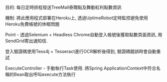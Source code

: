 目的: 每日定時排程發送TreeMall泰贈點及舞動紅利點數資訊

機制: 將此應用程式部署在Heroku上, 透過UptimeRobot定時監控避免使用Heroku免費帳號的休眠問題

Point - 透過Selenium + Headless Chrome自動登入帳號後獲取點數頁面資訊, 用SendGrid寄出通知信.

登入驗證碼使用Tess4j + Tesseract進行OCR解析後得到, 驗證碼錯誤時會自動重試

ExecuteController - 手動執行Task使用. 將Spring ApplicationContext中符合名稱的Bean取出呼叫execute方法執行
